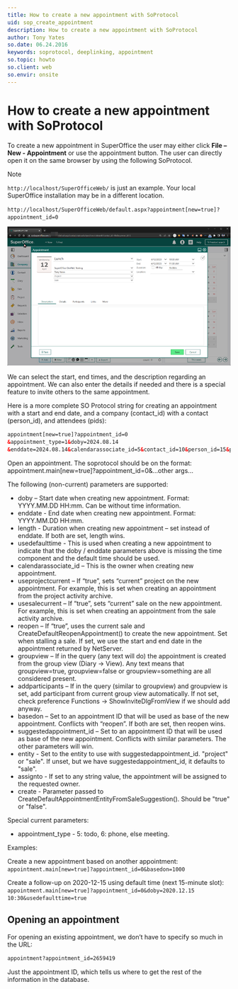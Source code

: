 ```yaml
---
title: How to create a new appointment with SoProtocol
uid: sop_create_appointment
description: How to create a new appointment with SoProtocol
author: Tony Yates
so.date: 06.24.2016
keywords: soprotocol, deeplinking, appointment
so.topic: howto
so.client: web
so.envir: onsite
---
```


# How to create a new appointment with SoProtocol

To create a new appointment in SuperOffice the user may either click **File – New - Appointment** or use the appointment button. The user can directly open it on the same browser by using the following SoProtocol.

> [!NOTE]
> `http://localhost/SuperOfficeWeb/` is just an example. Your local SuperOffice installation may be in a different location.

`http://localhost/SuperOfficeWeb/default.aspx?appointment[new=true]?appointment_id=0`

![11][img1]

We can select the start, end times, and the description regarding an appointment. We can also enter the details if needed and there is a special feature to invite others to the same appointment.

Here is a more complete SO Protocol string for creating an appointment with a start and end date, and a company (contact_id) with a contact (person_id), and attendees (pids):

```html
appointment[new=true]?appointment_id=0 
&appointment_type=1&doby=2024.08.14
&enddate=2024.08.14&calendarassociate_id=5&contact_id=10&person_id=15&pids=5,10,15
```

Open an appointment. The soprotocol should be on the format: appointment.main[new=true]?appointment_id=0&...other args...

The following (non-current) parameters are supported:
 * doby – Start date when creating new appointment. Format: YYYY.MM.DD HH:mm. Can be without time information.
 * enddate - End date when creating new appointment. Format: YYYY.MM.DD HH:mm.
 * length - Duration when creating new appointment – set instead of enddate. If both are set, length wins.
 * usedefaulttime - This is used when creating a new appointment to indicate that the doby / enddate parameters above is missing the time component and the default time should be used.
 * calendarassociate_id – This is the owner when creating new appointment.
 * useprojectcurrent – If “true”, sets “current” project on the new appointment. For example, this is set when creating an appointment from the project activity archive.
 * usesalecurrent – If “true”, sets “current” sale on the new appointment. For example, this is set when creating an appointment from the sale activity archive.
 * reopen – If “true”, uses the current sale and CreateDefaultReopenAppointment() to create the new appointment. Set when stalling a sale. If set, we use the start and end date in the appointment returned by NetServer.
 * groupview – If in the query (any text will do) the appointment is created from the group view (Diary -> View). Any text means that groupview=true, groupview=false or groupview=something are all considered present.
 * addparticipants – If in the query (similar to groupview) and groupview is set, add participant from current group view automatically. If not set, check preference Functions -> ShowInviteDlgFromView if we should add anyway.
 * basedon – Set to an appointment ID that will be used as base of the new appointment. Conflicts with “reopen”. If both are set, then reopen wins.
 * suggestedappointment_id – Set to an appointment ID that will be used as base of the new appointment. Conflicts with similar parameters. The other parameters will win.
 * entity - Set to the entity to use with suggestedappointment_id. "project" or "sale". If unset, but we have suggestedappointment_id, it defaults to "sale".
 * assignto - If set to any string value, the appointment will be assigned to the requested owner.
 * create - Parameter passed to CreateDefaultAppointmentEntityFromSaleSuggestion(). Should be "true" or "false".

Special current parameters:
 * appointment_type - 5: todo, 6: phone, else meeting.

 Examples:
 
 Create a new appointment based on another appointment:
  `appointment.main[new=true]?appointment_id=0&basedon=1000`
 
 Create a follow-up on 2020-12-15 using default time (next 15-minute slot):
  `appointment.main[new=true]?appointment_id=0&doby=2020.12.15 10:30&usedefaulttime=true`
  
## Opening an appointment

For opening an existing appointment, we don’t have to specify so much in the URL:

```html
appointment?appointment_id=2659419
```

Just the appointment ID, which tells us where to get the rest of the information in the database.

<!-- **See Also:** AppointmentEntity -->

<!-- Referenced links -->

<!-- Referenced images -->
[img1]: media/appointment-default.png
